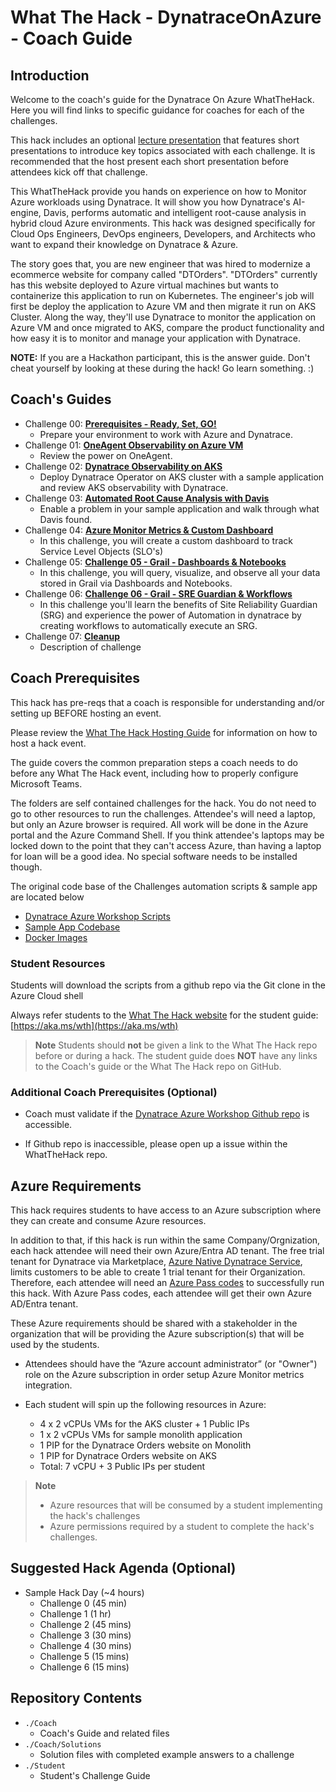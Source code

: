 # What The Hack - DynatraceOnAzure - Coach Guide

## Introduction

Welcome to the coach's guide for the Dynatrace On Azure WhatTheHack. Here you will find links to specific guidance for coaches for each of the challenges.

This hack includes an optional [lecture presentation](Lectures.pptx) that features short presentations to introduce key topics associated with each challenge. It is recommended that the host present each short presentation before attendees kick off that challenge.

This WhatTheHack provide you hands on experience on how to Monitor Azure workloads using Dynatrace.   It will show you how Dynatrace's AI-engine, Davis, performs automatic and intelligent root-cause analysis in hybrid cloud Azure environments. This hack was designed specifically for Cloud Ops Engineers, DevOps engineers, Developers, and Architects who want to expand their knowledge on Dynatrace & Azure.

The story goes that, you are new engineer that was hired to modernize a ecommerce website for company called "DTOrders".  "DTOrders" currently has this website deployed to Azure virtual machines but  wants to containerize this application to run on Kubernetes.  The engineer's job will first be deploy the application to Azure VM and then migrate it run on AKS Cluster.  Along the way, they'll use Dynatrace to  monitor the application on Azure VM and once migrated to AKS, compare the product functionality and how easy it is to monitor and manage your application with Dynatrace.


**NOTE:** If you are a Hackathon participant, this is the answer guide. Don't cheat yourself by looking at these during the hack! Go learn something. :)

## Coach's Guides

- Challenge 00: **[Prerequisites - Ready, Set, GO!](./Solution-00.md)**
	 - Prepare your environment to work with Azure and Dynatrace.
- Challenge 01: **[OneAgent Observability on Azure VM](./Solution-01.md)**
	 - Review the power on OneAgent.
- Challenge 02: **[Dynatrace Observability on AKS](./Solution-02.md)**
	 - Deploy Dynatrace Operator on AKS cluster with a sample application and review AKS observability with Dynatrace.
- Challenge 03: **[Automated Root Cause Analysis with Davis](./Solution-03.md)**
	 - Enable a problem in your sample application and walk through what Davis found.
- Challenge 04: **[Azure Monitor Metrics & Custom Dashboard](./Solution-04.md)**
  - In this challenge, you will create a custom dashboard to track Service Level Objects (SLO's)
- Challenge 05: **[Challenge 05 - Grail - Dashboards & Notebooks](./Solution-05.md)**
	 - In this challenge, you will query, visualize, and observe all your data stored in Grail via Dashboards and Notebooks.
- Challenge 06: **[Challenge 06 - Grail - SRE Guardian & Workflows](Solution-06.md)**
	* In this challenge you'll learn the benefits of Site  Reliability Guardian (SRG) and experience the power of Automation in dynatrace by creating workflows to automatically execute an SRG.
- Challenge 07: **[Cleanup](./Solution-05.md)**
	 - Description of challenge

## Coach Prerequisites

This hack has pre-reqs that a coach is responsible for understanding and/or setting up BEFORE hosting an event. 

Please review the [What The Hack Hosting Guide](https://aka.ms/wthhost) for information on how to host a hack event.

The guide covers the common preparation steps a coach needs to do before any What The Hack event, including how to properly configure Microsoft Teams.

The folders are self contained challenges for the hack. You do not need to go to other resources to run the challenges. Attendee's will need a laptop, but only an Azure browser is required. All work will be done in the Azure  portal and the Azure Command Shell. If you think attendee's laptops may be locked down to the point that they can't access Azure, than having a laptop for loan will be a good idea. No special software needs to be installed though.

The original code base of the Challenges automation scripts & sample app are located below

- [Dynatrace Azure Workshop Scripts](https://github.com/dt-alliances-workshops/azure-modernization-dt-orders-setup/)
- [Sample App Codebase](https://github.com/dt-orders)
- [Docker Images](https://hub.docker.com/search?q=dtdemos)

### Student Resources

Students will download the scripts from a github repo via the Git clone in the Azure Cloud shell

Always refer students to the [What The Hack website](https://aka.ms/wth) for the student guide: [https://aka.ms/wth](https://aka.ms/wth)

>**Note** Students should **not** be given a link to the What The Hack repo before or during a hack. The student guide does **NOT** have any links to the Coach's guide or the What The Hack repo on GitHub.

### Additional Coach Prerequisites (Optional)

- Coach must validate if the [Dynatrace Azure Workshop Github repo](https://github.com/dt-alliances-workshops/azure-modernization-dt-orders-setup/) is accessible. 

- If Github repo is inaccessible, please open up a issue within the WhatTheHack repo.  

## Azure Requirements

This hack requires students to have access to an Azure subscription where they can create and consume Azure resources. 

In addition to that, if this hack is run within the same Company/Orgnization, each hack attendee will need their own Azure/Entra AD tenant.  The free trial tenant for Dynatrace via Marketplace, [Azure Native Dynatrace Service](https://azuremarketplace.microsoft.com/en-US/marketplace/apps/dynatrace.dynatrace_portal_integration?tab=Overview), limits customers to be able to  create 1 trial tenant for their Organization. Therefore, each attendee will need an [Azure Pass codes](https://www.microsoftazurepass.com/) to successfully run this hack.  With Azure Pass codes, each attendee will get their own Azure AD/Entra tenant.  

These Azure requirements should be shared with a stakeholder in the organization that will be providing the Azure subscription(s) that will be used by the students.

- Attendees should have the “Azure account administrator” (or "Owner") role on the Azure subscription in order setup Azure Monitor metrics integration. 

- Each student will spin up the following resources in Azure:
    - 4 x 2 vCPUs VMs for the AKS cluster + 1 Public IPs    
    - 1 x 2 vCPUs VMs for sample monolith application    
    - 1 PIP for the Dynatrace Orders website on Monolith
    - 1 PIP for Dynatrace Orders website on AKS    
    - Total: 7 vCPU + 3 Public IPs per student

>**Note**
> - Azure resources that will be consumed by a student implementing the hack's challenges
> - Azure permissions required by a student to complete the hack's challenges.

## Suggested Hack Agenda (Optional)

- Sample Hack Day  (~4 hours)
  - Challenge 0 (45 min)
  - Challenge 1 (1 hr)
  - Challenge 2 (45 mins)
  - Challenge 3 (30 mins)
  - Challenge 4 (30 mins)
  - Challenge 5 (15 mins)
  - Challenge 6 (15 mins)


## Repository Contents

- `./Coach`
  - Coach's Guide and related files
- `./Coach/Solutions`
  - Solution files with completed example answers to a challenge
- `./Student`
  - Student's Challenge Guide

